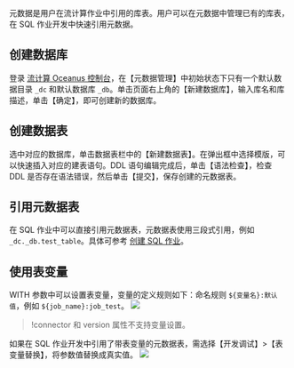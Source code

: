 元数据是用户在流计算作业中引用的库表。用户可以在元数据中管理已有的库表，在 SQL 作业开发中快速引用元数据。

## 创建数据库
登录 [流计算 Oceanus 控制台](https://console.cloud.tencent.com/oceanus )，在【元数据管理】中初始状态下只有一个默认数据目录 `_dc` 和默认数据库 `_db`。单击页面右上角的【新建数据库】，输入库名和库描述，单击【确定】，即可创建新的数据库。

## 创建数据表
选中对应的数据库，单击数据表栏中的【新建数据表】。在弹出框中选择模版，可以快速插入对应的建表语句。DDL 语句编辑完成后，单击【语法检查】，检查 DDL 是否存在语法错误，然后单击【提交】，保存创建的元数据表。

## 引用元数据表
在 SQL 作业中可以直接引用元数据表，元数据表使用三段式引用，例如 `_dc._db.test_table`。具体可参考 [创建 SQL 作业](https://cloud.tencent.com/document/product/849/48301)。

## 使用表变量
WITH 参数中可以设置表变量，变量的定义规则如下：命名规则 `${变量名}:默认值`，例如 `${job_name}:job_test`。
![](https://main.qcloudimg.com/raw/6dcf1f2fb28c7e9d09d1dd3535018a58.png)
> !connector 和 version 属性不支持变量设置。

如果在 SQL 作业开发中引用了带表变量的元数据表，需选择【开发调试】>【表变量替换】，将参数值替换成真实值。
![](https://main.qcloudimg.com/raw/44e09e86f325137e5eb2a04e472465a7.png)
